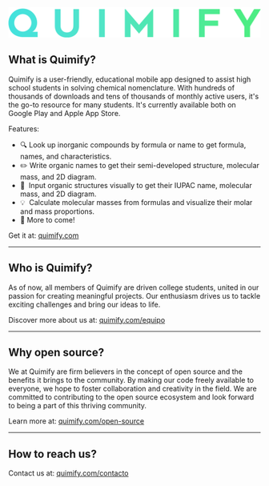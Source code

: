 <img src="banner.png" width="600"/>

## What is Quimify?

Quimify is a user-friendly, educational mobile app designed to assist high school students in solving chemical nomenclature. 
With hundreds of thousands of downloads and tens of thousands of monthly active users, it's the go-to resource for many students. 
It's currently available both on Google Play and Apple App Store.

Features:
- :mag: Look up inorganic compounds by formula or name to get formula, names, and characteristics.
- :pencil2: Write organic names to get their semi-developed structure, molecular mass, and 2D diagram.
- :calling:&nbsp; Input organic structures visually to get their IUPAC name, molecular mass, and 2D diagram.
- :bulb:&nbsp; Calculate molecular masses from formulas and visualize their molar and mass proportions.
- :tada: More to come!

Get it at: [quimify.com](https://quimify.com/)

---

## Who is Quimify?

As of now, all members of Quimify are driven college students, united in our passion for creating meaningful projects. 
Our enthusiasm drives us to tackle exciting challenges and bring our ideas to life.

Discover more about us at: [quimify.com/equipo](https://quimify.com/equipo/)

---

## Why open source?

We at Quimify are firm believers in the concept of open source and the benefits it brings to the community. 
By making our code freely available to everyone, we hope to foster collaboration and creativity in the field. 
We are committed to contributing to the open source ecosystem and look forward to being a part of this thriving community.

Learn more at: [quimify.com/open-source](https://quimify.com/open-source/)

---

## How to reach us?

Contact us at: [quimify.com/contacto](https://quimify.com/contacto/)
